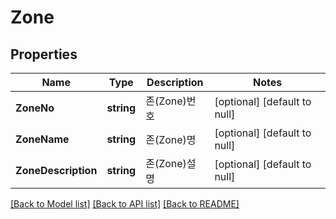 # Zone

## Properties
Name | Type | Description | Notes
------------ | ------------- | ------------- | -------------
**ZoneNo** | **string** | 존(Zone)번호 | [optional] [default to null]
**ZoneName** | **string** | 존(Zone)명 | [optional] [default to null]
**ZoneDescription** | **string** | 존(Zone)설명 | [optional] [default to null]

[[Back to Model list]](../README.md#documentation-for-models) [[Back to API list]](../README.md#documentation-for-api-endpoints) [[Back to README]](../README.md)


